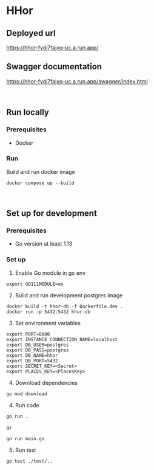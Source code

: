 # HHor

## Deployed url
https://hhor-fydi7fajxq-uc.a.run.app/

## Swagger documentation
https://hhor-fydi7fajxq-uc.a.run.app/swagger/index.html

<br/>

## Run locally
### Prerequisites
- Docker

### Run
Build and run docker image
```
docker compose up --build
```

<br/>

## Set up for development
### Prerequisites
- Go version at least 1.13

### Set up
1. Enable Go module in go env
```
export GO111MODULE=on
```

2. Build and run development postgres image
```
docker build -t hhor-db -f Dockerfile.dev .
docker run -p 5432:5432 hhor-db
```

3. Set environment variables
```
export PORT=8080
export INSTANCE_CONNECTION_NAME=localhost
export DB_USER=postgres
export DB_PASS=postgres
export DB_NAME=hhor
export DB_PORT=5432
export SECRET_KEY=<Secret>
export PLACES_KEY=<PlacesKey>
```

4. Download dependencies
```
go mod download
```

4. Run code
```
go run .
```
or 
```
go run main.go
```

5. Run test
```
go test ./test/..
```